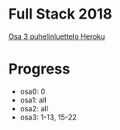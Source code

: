 # Full Stack 2018

[Osa 3 puhelinluettelo Heroku](https://osa3-puhelinluettelo.herokuapp.com/)

# Progress

+ osa0: 0
+ osa1: all
+ osa2: all
+ osa3: 1-13, 15-22
